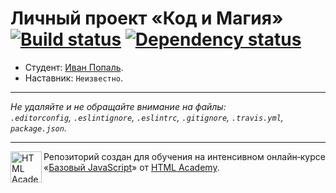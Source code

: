 # Личный проект «Код и Магия» [![Build status][travis-image]][travis-url] [![Dependency status][dependency-image]][dependency-url]

* Студент: [Иван Попаль](https://up.htmlacademy.ru/javascript/4/user/16977).
* Наставник: `Неизвестно`.

---

_Не удаляйте и не обращайте внимание на файлы:_<br>
_`.editorconfig`, `.eslintignore`, `.eslintrc`, `.gitignore`, `.travis.yml`, `package.json`._

---

<a href="https://htmlacademy.ru/intensive/javascript"><img align="left" width="50" height="50" title="HTML Academy" src="https://up.htmlacademy.ru/static/img/intensive/javascript/logo-for-github.svg"></a>

Репозиторий создан для обучения на интенсивном онлайн‑курсе «[Базовый JavaScript](https://htmlacademy.ru/intensive/javascript)» от [HTML Academy](https://htmlacademy.ru).

[travis-image]: https://travis-ci.org/htmlacademy-javascript/16977-code-and-magick.svg?branch=master
[travis-url]: https://travis-ci.org/htmlacademy-javascript/16977-code-and-magick
[dependency-image]: https://david-dm.org/htmlacademy-javascript/16977-code-and-magick.svg?style=flat-square
[dependency-url]: https://david-dm.org/htmlacademy-javascript/16977-code-and-magick

